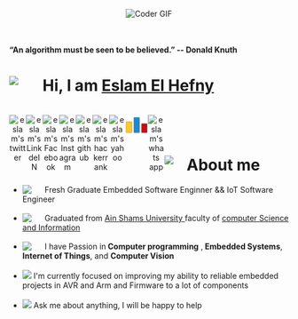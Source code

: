 <p align="center">

  <img src="https://media.giphy.com/media/M9kgjEsLG6LMbYC9dl/giphy.gif" alt="Coder GIF" width="400" >
  

<br/><br/>
 **“An algorithm must be seen to be believed.” -- Donald Knuth**
 <br/>

<h1><img align ="left" width ="60px" src ="https://media.giphy.com/media/gM5qFksULw54NMWyry/giphy.gif" draggable ="false"> Hi, I am <a href="https://github.com/eslamelhefny">Eslam El Hefny<a/></h1>
<br/>
<div align="center">

<a href="https://twitter.com/">
  <img align="left" alt="eslam's twitter" width="30px" src="https://image.flaticon.com/icons/svg/2111/2111703.svg" draggable="false" />
</a>
<a href="https://www.linkedin.com/in/eslamelhefny/">
  <img align="left" alt="eslam's LinkdeIN" width="30px" src="https://image.flaticon.com/icons/svg/2111/2111465.svg" draggable="false" />
</a>
<a href="https://www.facebook.com/eslamahmed.std">
  <img align="left" alt="eslam's Facebook" width="30px" src="https://image.flaticon.com/icons/svg/2111/2111342.svg" draggable="false" />
</a>
<a href="https://www.instagram.com/eslamahmed.std/?hl=en">
  <img align="left" alt="eslam's Instagram" width="30px" src="https://image.flaticon.com/icons/svg/2111/2111421.svg" draggable="false" />
</a>
<a href="https://github.com/eslamelhefny">
  <img align="left" alt="eslam's github" width="30px" src="https://image.flaticon.com/icons/svg/2111/2111432.svg" draggable="false" />
</a>
<a href="https://www.hackerrank.com/eslamelhefny1101">
  <img align="left" alt="eslam's hackerrank" width="30px" src="https://assets.brandfolder.com/y9ol94wb/v/331198/view@2x.png?v=1591971279" draggable="false" />
</a>
<a href="mailto:eslamelhefny110@yahoo.com">
  <img align="left" alt="eslam's yahoo" width="30px" src="https://image.flaticon.com/icons/svg/732/732200.svg" draggable="false" />
</a>

<a href="https://codeforces.com/profile/eslam_el_hefny">
  <img align="left" alt="eslam's codeforces" width="40px" src="https://github.com/AbdallahHemdan/AbdallahHemdan/blob/master/codeforces.png" draggable="false" />
</a>
<a href="https://wa.me/message/NBGRFEUCBMUPC1">
  <img align="left" alt="eslam's whats app " width="30px" src="https://www.flaticon.com/svg/vstatic/svg/1383/1383269.svg?token=exp=1611262027~hmac=7c9b3e8a4f705cab1ba5a88badfdbfda" draggable="false" />
</a>



</div>
<br/>
<br/>
<div align="left">
 <img align="left"  src="https://media.giphy.com/media/xUOwGiewfQAm3tcIA8/giphy.gif" width="40" draggable="false" > <h1>About me</h1>
 <ul>
<li><img align ="left" src="https://www.flaticon.com/svg/vstatic/svg/2463/2463510.svg?token=exp=1611264091~hmac=baf44bdd078ed72bc2ddb1bf1281e020" width="40" draggable="false"> Fresh Graduate Embedded Software Enginner && IoT Software Engineer</li>
<br/>
<li><img align = "left" width="40 px" src="https://media.giphy.com/media/iDsyZBoaRBdtvY4I8F/giphy.gif"> Graduated from <a href="http://www.asu.edu.eg/"> Ain Shams University </a>  faculty of <a href="http://www.asu.edu.eg/341/news"> computer Science and Information </a></li>
<br/>
<li><img align="left" width ="40 px" src = "https://media.giphy.com/media/3oKIPqM8BJ0ofNQOzK/giphy.gif"> I have Passion in<b> Computer programming</b> ,<b> Embedded Systems</b>,<b> Internet of Things</b>, and <b>Computer Vision</b></li>
<br/>
<li><img width="40 px" draggable="false" src="https://media.giphy.com/media/JpYdtQifMv3SAsnf8j/giphy.gif" > I'm currently focused on improving my ability to reliable embedded projects in AVR and Arm and Firmware to a lot of components </li>
<br/>
<li><img src="https://media.giphy.com/media/xUPGcIUJFECMDXIvFC/giphy.gif" width="40 px"" draggable="false"> Ask me about anything, I will be happy to help </li>
</div>


<!--
- 🔭 I’m currently working on ...
- 🌱 I’m currently learning ...
- 👯 I’m looking to collaborate on ...
- 🤔 I’m looking for help with ...
- 💬 Ask me about ...
- 📫 How to reach me: ...
- 😄 Pronouns: ...
- ⚡ Fun fact: ...
<!--
**eslamelhefny/eslamelhefny** is a ✨ _special_ ✨ repository because its `README.md` (this file) appears on your GitHub profile.

Here are some ideas to get you started:

- 🔭 I’m currently working on ...
- 🌱 I’m currently learning ...
- 👯 I’m looking to collaborate on ...
- 🤔 I’m looking for help with ...
- 💬 Ask me about ...
- 📫 How to reach me: ...
- 😄 Pronouns: ...
- ⚡ Fun fact: ...
-->
